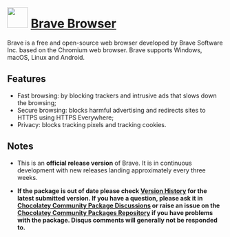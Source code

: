 # <img src="https://cdn.jsdelivr.net/gh/chocolatey/chocolatey-coreteampackages@master/icons/brave.svg" width="48" height="48"/> [Brave Browser](https://chocolatey.org/packages/brave)

Brave is a free and open-source web browser developed by Brave Software Inc. based on the Chromium web browser. Brave supports Windows, macOS, Linux and Android.

## Features

* Fast browsing: by blocking trackers and intrusive ads that slows down the browsing;
* Secure browsing: blocks harmful advertising and redirects sites to HTTPS using HTTPS Everywhere;
* Privacy: blocks tracking pixels and tracking cookies.

## Notes

- This is an **official release version** of Brave. It is in continuous development with new releases landing approximately every three weeks.

- **If the package is out of date please check [Version History](#versionhistory) for the latest submitted version. If you have a question, please ask it in [Chocolatey Community Package Discussions](https://github.com/chocolatey-community/chocolatey-packages/discussions) or raise an issue on the [Chocolatey Community Packages Repository](https://github.com/chocolatey-community/chocolatey-packages/issues) if you have problems with the package. Disqus comments will generally not be responded to.**
